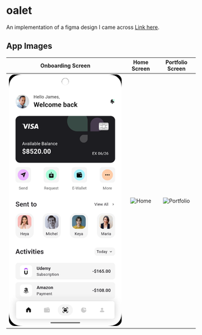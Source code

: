 # oalet

An implementation of a figma design I came across [Link here](https://www.figma.com/community/file/1159533634202314086/finance-app-ui-kits).

## App Images

|             Onboarding Screen              |                 Home Screen                 |                 Portfolio Screen                 |
|:------------------------------------------:|:-------------------------------------------:|:------------------------------------------------:|
| ![Onboarding](screenshots/home_screen.png) | ![Home](screenshots/ingredients_screen.png) | ![Portfolio](screenshots/ingredients_screen.png) |
